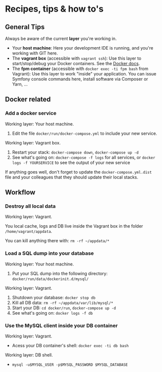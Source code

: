 # Recipes, tips & how to's


## General Tips

Always be aware of the current **layer** you're working in.


- Your **host machine**: Here your development IDE is running, and you're working with GIT here.
- The **vagrant box** (accessible with `vagrant ssh`): Use this layer to start/stop/debug your Docker containers. See the [Docker docs](docs/docker.md).
- The **fpm container** (accessible with `docker exec -ti fpm bash` from Vagrant): Use this layer to work "inside" your application. You can issue Symfony console commands here, install software via Composer or Yarn, ...


## Docker related

### Add a docker service

Working layer: Your host machine.

1. Edit the file `docker/run/docker-compose.yml` to include your new service.


Working layer: Vagrant box.

1. Restart your stack: `docker-compose down`, `docker-compose up -d`
2. See what's going on: `docker-compose -f logs` for all services, or `docker logs -f YOURSERVICE` to see the output of your new service 


If anything goes well, don't forget to update the `docker-compose.yml.dist` file and your colleagues that they should update their local stacks.


## Workflow

### Destroy all local data

Working layer: Vagrant.

You local cache, logs and DB live inside the Vagrant box in the folder `/home/vagrant/appdata`.

You can kill anything there with: `rm -rf ~/appdata/*` 


### Load a SQL dump into your database

Working layer: Your host machine.

1. Put your SQL dump into the following directory: `docker/run/data/dockerinit.d/mysql/`


Working layer: Vagrant.

1. Shutdown your database: `docker stop db`
3. Kill all DB data: `rm -rf ~/appdata/var/lib/mysql/*`
3. Start your DB: `cd docker/run`, `docker-compose up -d`
4. See what's going on: `docker logs -f db`


### Use the MySQL client inside your DB container

Working layer: Vagrant.

- Acess your DB container's shell: `docker exec -ti db bash`

Working layer: DB shell.

- `mysql -u$MYSQL_USER -p$MYSQL_PASSWORD $MYSQL_DATABASE`

